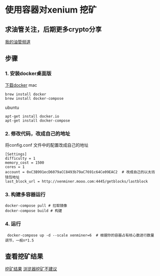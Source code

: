 # 使用容器对xenium 挖矿

## 求油管关注，后期更多crypto分享
[我的油管频道](https://www.youtube.com/channel/UC5LSaF3lvFm2jVuvJ3W3vag)

## 步骤

### 1. 安装docker桌面版
[下载docker](https://www.docker.com/)
mac
```
brew install docker
brew install docker-compose
```
ubuntu
```
apt-get install docker.io
apt-get install docker-compose
```


### 2. 修改代码，改成自己的地址
将config.conf 文件中的配置改成自己的地址
```
[Settings]
difficulty = 1
memory_cost = 1500
cores = 1
account = 0xC3B991ecD6079aCC8493b79aC7691c64Ce09EAC2  # 改成自己的以太坊钱包地址
last_block_url = http://xenminer.mooo.com:4445/getblocks/lastblock
```

### 3. 构建多容器运行

```
docker-compose pull # 拉取镜像
docker-compose build # 构建
```

### 4. 运行
```
 docker-compose up -d --scale xenminer=6  # 根据你的容器占有核心数进行数量调节，一般n*1.5
```

## 查看挖矿结果
[挖矿结果](https://hashhead.io/)
[浏览器挖矿不建议](https://xen-miner-app.vercel.app/)
